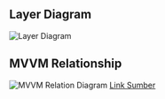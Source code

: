 ## Layer Diagram

![Layer Diagram](https://koenig-media.raywenderlich.com/uploads/2019/06/architecture-overview-650x343.png)

## MVVM Relationship

![MVVM Relation Diagram](https://res.cloudinary.com/practicaldev/image/fetch/s--pUNEFtmV--/c_limit%2Cf_auto%2Cfl_progressive%2Cq_auto%2Cw_880/https://thepracticaldev.s3.amazonaws.com/i/r82oczwhgpxhtxnk1r7a.png)
[Link Sumber](https://dev.to/productivebot/understanding-the-flow-of-data-in-mvvm-architecture-487)